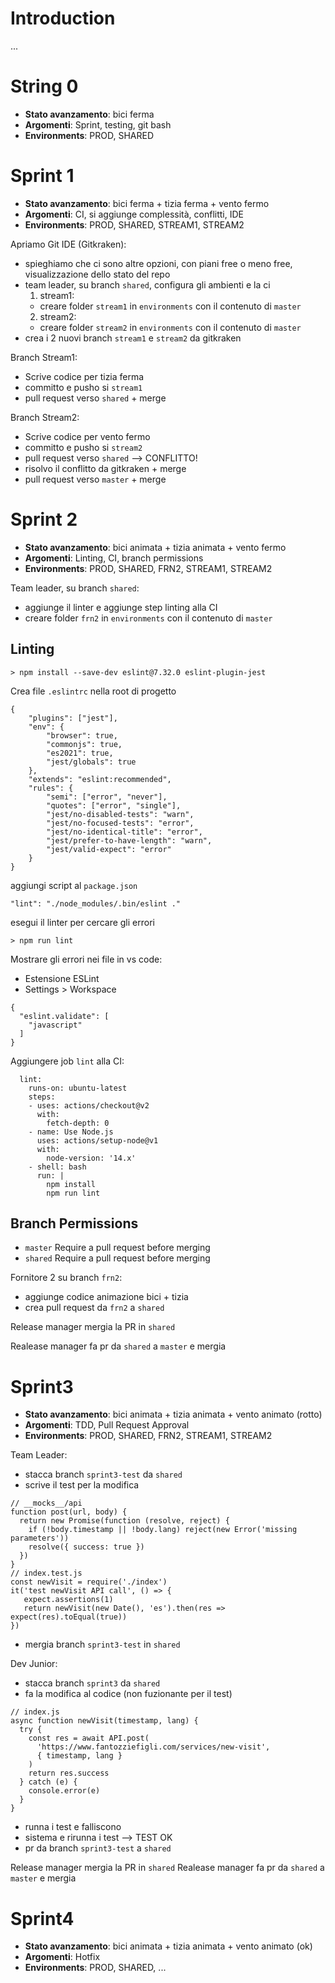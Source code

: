 # Introduction 
...

# String 0
- **Stato avanzamento**: bici ferma
- **Argomenti**: Sprint, testing, git bash
- **Environments**: PROD, SHARED

# Sprint 1
- **Stato avanzamento**: bici ferma + tizia ferma + vento fermo
- **Argomenti**: CI, si aggiunge complessità, conflitti, IDE
- **Environments**: PROD, SHARED, STREAM1, STREAM2

Apriamo Git IDE (Gitkraken):
- spieghiamo che ci sono altre opzioni, con piani free o meno free, visualizzazione dello stato del repo
- team leader, su branch `shared`, configura gli ambienti e la ci
  1. stream1:
    - creare folder `stream1` in `environments` con il contenuto di `master`
  2. stream2:
    - creare folder `stream2` in `environments` con il contenuto di `master`
- crea i 2 nuovi branch `stream1` e `stream2` da gitkraken

Branch Stream1:
- Scrive codice per tizia ferma
- committo e pusho si `stream1`
- pull request verso `shared` + merge

Branch Stream2:
- Scrive codice per vento fermo
- committo e pusho si `stream2`
- pull request verso `shared` --> CONFLITTO!
- risolvo il conflitto da gitkraken + merge
- pull request verso `master` + merge


# Sprint 2
- **Stato avanzamento**: bici animata + tizia animata + vento fermo
- **Argomenti**: Linting, CI, branch permissions
- **Environments**: PROD, SHARED, FRN2, STREAM1, STREAM2

Team leader, su branch `shared`:
  - aggiunge il linter e aggiunge step linting alla CI
  - creare folder `frn2` in `environments` con il contenuto di `master`

## Linting
```
> npm install --save-dev eslint@7.32.0 eslint-plugin-jest
```

Crea file `.eslintrc` nella root di progetto
```
{
    "plugins": ["jest"],
    "env": {
        "browser": true,
        "commonjs": true,
        "es2021": true,
        "jest/globals": true
    },
    "extends": "eslint:recommended",
    "rules": {
        "semi": ["error", "never"],
        "quotes": ["error", "single"],
        "jest/no-disabled-tests": "warn",
        "jest/no-focused-tests": "error",
        "jest/no-identical-title": "error",
        "jest/prefer-to-have-length": "warn",
        "jest/valid-expect": "error"
    }
}
```

aggiungi script al `package.json`
```
"lint": "./node_modules/.bin/eslint ."
```

esegui il linter per cercare gli errori
```
> npm run lint
```

Mostrare gli errori nei file in vs code:
- Estensione ESLint
- Settings > Workspace
```
{
  "eslint.validate": [
    "javascript"
  ]
}
```

Aggiungere job `lint` alla CI:
```
  lint:
    runs-on: ubuntu-latest
    steps:
    - uses: actions/checkout@v2
      with:
        fetch-depth: 0
    - name: Use Node.js
      uses: actions/setup-node@v1
      with:
        node-version: '14.x'
    - shell: bash
      run: |
        npm install
        npm run lint
```

## Branch Permissions
- `master` Require a pull request before merging
- `shared` Require a pull request before merging

Fornitore 2 su branch `frn2`:
- aggiunge codice animazione bici + tizia
- crea pull request da `frn2` a `shared`

Release manager mergia la PR in `shared`

Realease manager fa pr da `shared` a `master` e mergia

# Sprint3
- **Stato avanzamento**: bici animata + tizia animata + vento animato (rotto)
- **Argomenti**: TDD, Pull Request Approval
- **Environments**: PROD, SHARED, FRN2, STREAM1, STREAM2

Team Leader:
- stacca branch `sprint3-test` da `shared`
- scrive il test per la modifica
```
// __mocks__/api
function post(url, body) {
  return new Promise(function (resolve, reject) {
    if (!body.timestamp || !body.lang) reject(new Error('missing parameters'))
    resolve({ success: true })
  })
}
// index.test.js
const newVisit = require('./index')
it('test newVisit API call', () => {
   expect.assertions(1)
   return newVisit(new Date(), 'es').then(res => expect(res).toEqual(true))
})
```
- mergia branch `sprint3-test` in `shared`

Dev Junior:
- stacca branch `sprint3` da `shared`
- fa la modifica al codice (non fuzionante per il test)
```
// index.js
async function newVisit(timestamp, lang) {
  try {
    const res = await API.post(
      'https://www.fantozziefigli.com/services/new-visit',
      { timestamp, lang }
    )
    return res.success
  } catch (e) {
    console.error(e)
  }
}
```
- runna i test e falliscono
- sistema e rirunna i test --> TEST OK
- pr da branch `sprint3-test` a `shared`

Release manager mergia la PR in `shared`
Realease manager fa pr da `shared` a `master` e mergia

# Sprint4
- **Stato avanzamento**: bici animata + tizia animata + vento animato (ok)
- **Argomenti**: Hotfix
- **Environments**: PROD, SHARED, ...